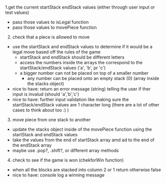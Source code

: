 1.get the current startStack endStack values (either through user input or test values)
- pass those values to isLegal function
- pass those values to movePiece function

2. check that a piece is allowed to move
- use the startStack and endStack values to determine if it would be a legal move based off the rules of the game
    - startStack and endStack should be different letters
    - access the numbers inside the arrays the correspond to the startStack/endStack values ('a', 'b', pr 'c')
    - a bigger number can not be placed on top of a smaller number
        - any number can be placed onto an empty stack (0) (array inside the stacks object)
- nice to have: return an error message (string) telling the user if ther input is invalud (should 'a','b','c')
- nice to have: further input validation like making sure the startStack/endStack values are 1 character long (there are a lot of other cases to think about too :) )

3. move  piece from one stack to another
- update the stacks object inside of the movePiece function using the startStack and endStack values
- take the values from the end of startStack array amd ad to the end of the endStack array
- maybe use .pop?, .shift?, or different array methods

4. check to see if the game is won (chekforWin function)
 - when all the blocks are stacked into column 2 or 1 return otherwise false
 - nice to have: console log a winning message 